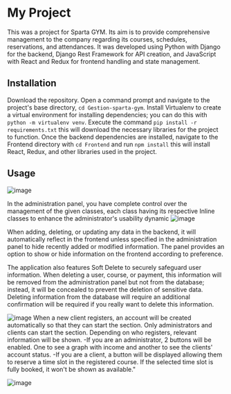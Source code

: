 # My Project

This was a project for Sparta GYM. Its aim is to provide comprehensive management to the company regarding its courses, schedules, reservations, and attendances.
It was developed using Python with Django for the backend, Django Rest Framework for API creation, and JavaScript with React and Redux for frontend handling and state management.

## Installation

Download the repository.
Open a command prompt and navigate to the project's base directory, `cd Gestion-sparta-gym`.
Install Virtualenv to create a virtual environment for installing dependencies; you can do this with `python -m virtualenv venv`.
Execute the command `pip install -r requirements.txt` this will download the necessary libraries for the project to function.
Once the backend dependencies are installed, navigate to the Frontend directory with `cd Frontend` and run `npm install` this will install React, Redux, and other libraries used in the project.

## Usage
![image](https://github.com/LucasMazzarino/Gestion-sparta-gym/assets/97771009/5671db06-ea5f-4f1a-a78a-dd3d9f270bc6)

In the administration panel, you have complete control over the management of the given classes, each class having its respective Inline classes to enhance the administrator's usability dynamic
![image](https://github.com/LucasMazzarino/Gestion-sparta-gym/assets/97771009/e55790d5-15a7-4ff7-9ff9-20f5649f5450)

When adding, deleting, or updating any data in the backend, it will automatically reflect in the frontend unless specified in the administration panel to hide recently added or modified information. The panel provides an option to show or hide information on the frontend according to preference.

The application also features Soft Delete to securely safeguard user information. When deleting a user, course, or payment, this information will be removed from the administration panel but not from the database; instead, it will be concealed to prevent the deletion of sensitive data. Deleting information from the database will require an additional confirmation will be required if you really want to delete this information.

![image](https://github.com/LucasMazzarino/Gestion-sparta-gym/assets/97771009/629af6cb-1f36-4e90-8986-08a38773ca0f)
When a new client registers, an account will be created automatically so that they can start the section. Only administrators and clients can start the section. Depending on who registers, relevant information will be shown.
-If you are an administrator, 2 buttons will be enabled. One to see a graph with income and another to see the clients' account status.
-If you are a client, a button will be displayed allowing them to reserve a time slot in the registered course. If the selected time slot is fully booked, it won't be shown as available."

![image](https://github.com/LucasMazzarino/Gestion-sparta-gym/assets/97771009/6636aba0-82f3-463f-a048-392fbc47ac22)




